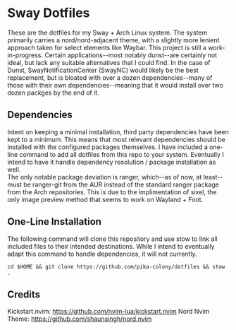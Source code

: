 # Sway Dotfiles

These are the dotfiles for my Sway + Arch Linux system. The system primarily carries a nord/nord-adjacent theme, with a slightly more lenient approach taken for select elements like Waybar. 
This project is still a work-in-progress. Certain applications--most notably dunst--are certainly not ideal, but lack any suitable alternatives that I could find. In the case of Dunst, SwayNotificationCenter (SwayNC) would likely be the best replacement, but is bloated with over a dozen dependencies--many of those with their own dependencies--meaning that it would install over two dozen packges by the end of it.   

## Dependencies

Intent on keeping a minimal installation, third party dependencies have been kept to a minimum. This means that most relevant dependencies should be installed with the configured packages themselves. I have included a one-line command to add all dotfiles from this repo to your system. Eventually I intend to have it handle dependency resolution / package installation as well.  
The only notable package deviation is ranger, which--as of now, at least--must be ranger-git from the AUR instead of the standard ranger package from the Arch repositories.  This is due to the implimentation of sixel, the only image preview method that seems to work on Wayland + Foot.

## One-Line Installation
The following command will clone this repository and use stow to link all included files to their intended destinations. While I intend to eventually adapt this command to handle dependencies, it will not currently.    
```
cd $HOME && git clone https://github.com/pika-colony/dotfiles && stow . 
```

## Credits
Kickstart.nvim: https://github.com/nvim-lua/kickstart.nvim
Nord Nvim Theme: https://github.com/shaunsingh/nord.nvim
